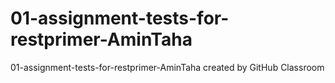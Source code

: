 # 01-assignment-tests-for-restprimer-AminTaha
01-assignment-tests-for-restprimer-AminTaha created by GitHub Classroom
